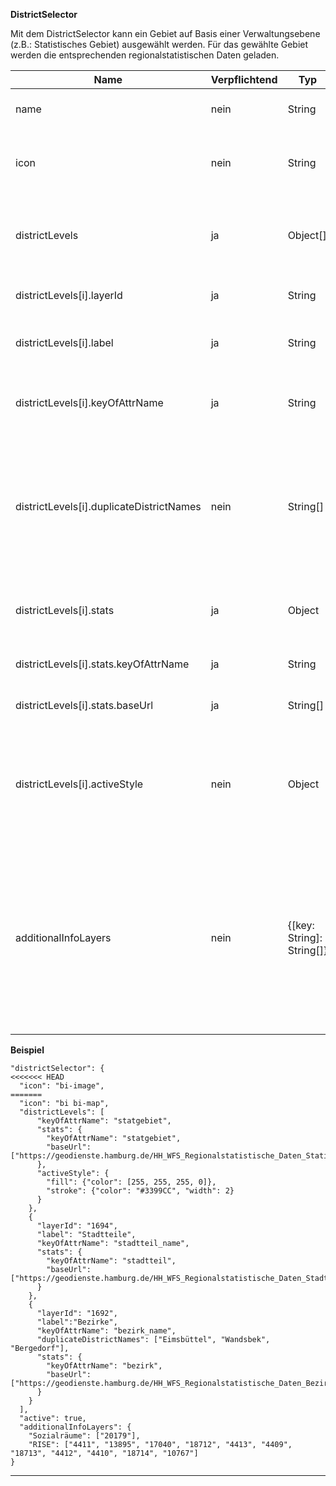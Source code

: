 **DistrictSelector**

Mit dem DistrictSelector kann ein Gebiet auf Basis einer Verwaltungsebene (z.B.: Statistisches Gebiet) ausgewählt werden. Für das gewählte Gebiet werden die entsprechenden regionalstatistischen Daten geladen.

|Name|Verpflichtend|Typ|Default|Beschreibung|
|----|-------------|---|-------|------------|
|name|nein|String|Gebiet auswählen|Name des Werkzeuges im Menu.|
|icon|nein|String|bi-image|CSS Klasse des Glyphicons, das vor dem Toolnamen im Menu angezeigt wird.|
|districtLevels|ja|Object[]||Beinhaltet die nötigen Informationen der einzelnen Verwaltungsebenen (siehe Beispiel).|
|districtLevels[i].layerId|ja|String||Die Layer id zum jeweiligen Verwaltungslayer.|
|districtLevels[i].label|ja|String||Die/der Bezeichnung/ Name für die Verwaltungsebene.|
|districtLevels[i].keyOfAttrName|ja|String||Der Key für das Attribut in dem der Name der Verwaltungeinheit steht.|
|districtLevels[i].duplicateDistrictNames|nein|String[]||Namen von Gebieten, die Konflikte auslösen. Eimsbüttel zum Beispiel gibt es als Stadtteil und als Bezirk. Die Namen sind bei der höheren Verwaltungsebene anzugeben.|
|districtLevels[i].stats|ja|Object||Definiert URL und den Key des Attributes "Name" für die statistischen Daten.|
|districtLevels[i].stats.keyOfAttrName|ja|String||Key des Attributes "Name" für die statistischen Daten.|
|districtLevels[i].stats.baseUrl|ja|String[]||Die URLs der WFS Dienste für die statistischen Daten.|
|districtLevels[i].activeStyle|nein|Object||Benutzerdefinierte Styles für die jeweils ausgewählte Verwaltungsebene. Entspricht der Hierarchie des OpenLayers Style Definition|
|additionalInfoLayers|nein|{[key: String]: String[]}|Zusätzliche Info Layer die beim Nutzen des Tools angezeigt werden können. Der Key ist der angezeigte Bezeichner, der Value die Liste an Layer IDs|

**Beispiel**
```
"districtSelector": {
<<<<<<< HEAD
  "icon": "bi-image",
=======
  "icon": "bi bi-map",
  "districtLevels": [
      "keyOfAttrName": "statgebiet",
      "stats": {
        "keyOfAttrName": "statgebiet",
        "baseUrl": ["https://geodienste.hamburg.de/HH_WFS_Regionalstatistische_Daten_Statistische_Gebiete"]
      },
      "activeStyle": {
        "fill": {"color": [255, 255, 255, 0]},
        "stroke": {"color": "#3399CC", "width": 2}
      }
    },
    {
      "layerId": "1694",
      "label": "Stadtteile",
      "keyOfAttrName": "stadtteil_name",
      "stats": {
        "keyOfAttrName": "stadtteil",
        "baseUrl": ["https://geodienste.hamburg.de/HH_WFS_Regionalstatistische_Daten_Stadtteile"]
      }
    },
    {
      "layerId": "1692",
      "label":"Bezirke",
      "keyOfAttrName": "bezirk_name",
      "duplicateDistrictNames": ["Eimsbüttel", "Wandsbek", "Bergedorf"],
      "stats": {
        "keyOfAttrName": "bezirk",
        "baseUrl": ["https://geodienste.hamburg.de/HH_WFS_Regionalstatistische_Daten_Bezirke"]
      }
    }
  ],
  "active": true,
  "additionalInfoLayers": {
    "Sozialräume": ["20179"],
    "RISE": ["4411", "13895", "17040", "18712", "4413", "4409", "18713", "4412", "4410", "18714", "10767"]
}
```

***

